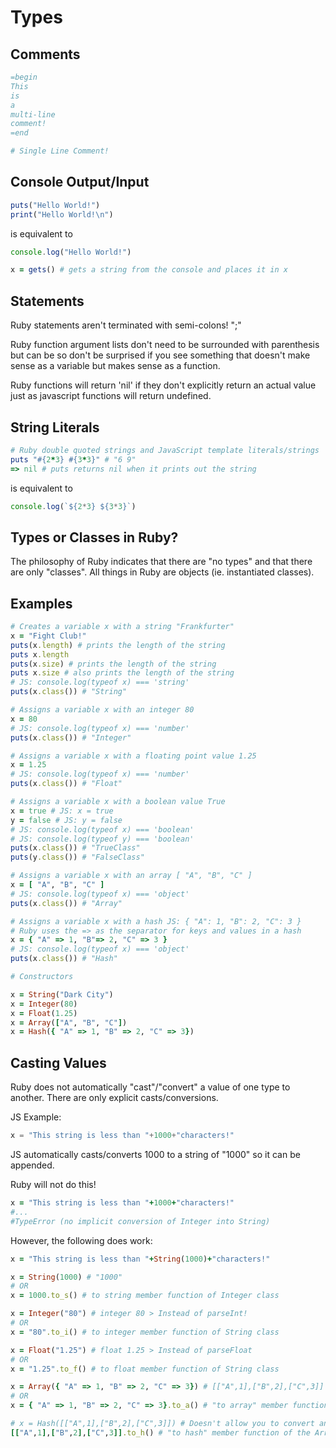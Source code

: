# Types

## Comments
```ruby
=begin
This
is
a
multi-line
comment!
=end

# Single Line Comment!
```

## Console Output/Input
```ruby
puts("Hello World!")
print("Hello World!\n")
```
is equivalent to
```javascript
console.log("Hello World!")
```

```ruby
x = gets() # gets a string from the console and places it in x
```

## Statements
Ruby statements aren't terminated with semi-colons! ";"

Ruby function argument lists don't need to be surrounded with parenthesis but can be
  so don't be surprised if you see something that doesn't make sense as a variable but makes
  sense as a function.

Ruby functions will return 'nil' if they don't explicitly return an actual value just as
javascript functions will return undefined.

## String Literals
```ruby
# Ruby double quoted strings and JavaScript template literals/strings
puts "#{2*3} #{3*3}" # "6 9"
=> nil # puts returns nil when it prints out the string
```
is equivalent to
```javascript
console.log(`${2*3} ${3*3}`)
```

## Types or Classes in Ruby?
The philosophy of Ruby indicates that there are "no types" and that there are only "classes".
All things in Ruby are objects (ie. instantiated classes).

## Examples
```ruby
# Creates a variable x with a string "Frankfurter"
x = "Fight Club!"
puts(x.length) # prints the length of the string
puts x.length
puts(x.size) # prints the length of the string
puts x.size # also prints the length of the string
# JS: console.log(typeof x) === 'string'
puts(x.class()) # "String"

# Assigns a variable x with an integer 80
x = 80
# JS: console.log(typeof x) === 'number'
puts(x.class()) # "Integer"

# Assigns a variable x with a floating point value 1.25
x = 1.25
# JS: console.log(typeof x) === 'number'
puts(x.class()) # "Float"

# Assigns a variable x with a boolean value True
x = true # JS: x = true
y = false # JS: y = false
# JS: console.log(typeof x) === 'boolean'
# JS: console.log(typeof y) === 'boolean'
puts(x.class()) # "TrueClass"
puts(y.class()) # "FalseClass"

# Assigns a variable x with an array [ "A", "B", "C" ]
x = [ "A", "B", "C" ]
# JS: console.log(typeof x) === 'object'
puts(x.class()) # "Array"

# Assigns a variable x with a hash JS: { "A": 1, "B": 2, "C": 3 }
# Ruby uses the => as the separator for keys and values in a hash
x = { "A" => 1, "B"=> 2, "C" => 3 }
# JS: console.log(typeof x) === 'object'
puts(x.class()) # "Hash"

# Constructors

x = String("Dark City")
x = Integer(80)
x = Float(1.25) 
x = Array(["A", "B", "C"])
x = Hash({ "A" => 1, "B" => 2, "C" => 3})
```

## Casting Values

Ruby does not automatically "cast"/"convert" a value of one
type to another.  There are only explicit casts/conversions.

JS Example:
```javascript
x = "This string is less than "+1000+"characters!"
```
JS automatically casts/converts 1000 to a string of "1000" so it can be
appended.

Ruby will not do this!
```ruby
x = "This string is less than "+1000+"characters!"
#...
#TypeError (no implicit conversion of Integer into String)
```

However, the following does work:
```ruby
x = "This string is less than "+String(1000)+"characters!"
```

```ruby
x = String(1000) # "1000"
# OR
x = 1000.to_s() # to string member function of Integer class

x = Integer("80") # integer 80 > Instead of parseInt!
# OR
x = "80".to_i() # to integer member function of String class

x = Float("1.25") # float 1.25 > Instead of parseFloat
# OR
x = "1.25".to_f() # to float member function of String class

x = Array({ "A" => 1, "B" => 2, "C" => 3}) # [["A",1],["B",2],["C",3]]
# OR
x = { "A" => 1, "B" => 2, "C" => 3}.to_a() # "to array" member function of Hash class

# x = Hash([["A",1],["B",2],["C",3]]) # Doesn't allow you to convert an array to a hash but..
[["A",1],["B",2],["C",3]].to_h() # "to hash" member function of the Array class
```

